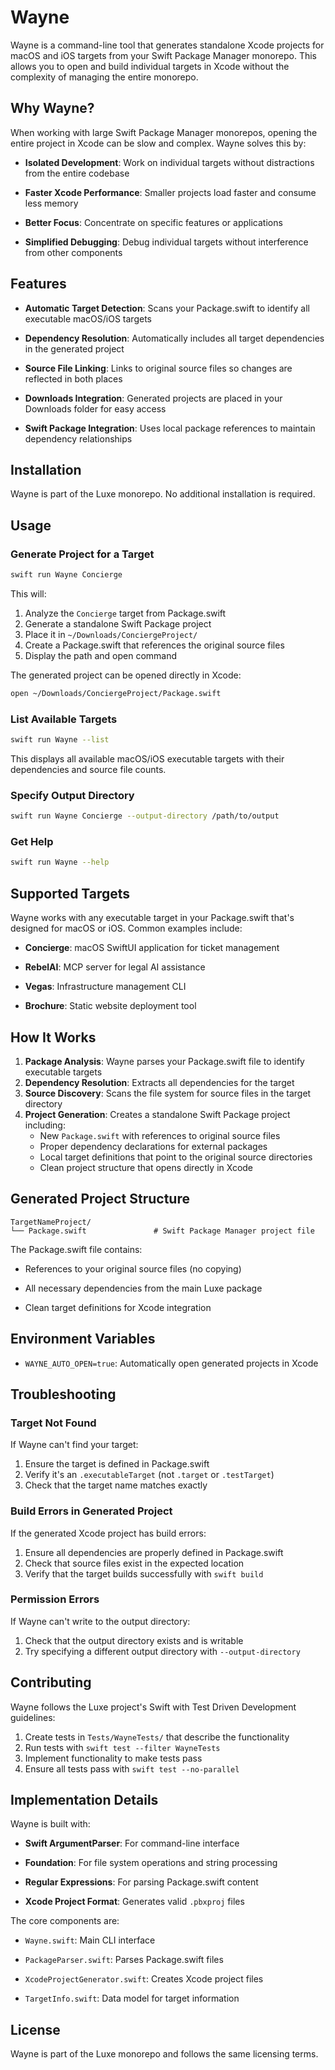 # Wayne

Wayne is a command-line tool that generates standalone Xcode projects for macOS and iOS targets from your
Swift Package Manager monorepo. This allows you to open and build individual targets in Xcode without the
complexity of managing the entire monorepo.

## Why Wayne?

When working with large Swift Package Manager monorepos, opening the entire project in Xcode can be slow
and complex. Wayne solves this by:

- **Isolated Development**: Work on individual targets without distractions from the entire codebase

- **Faster Xcode Performance**: Smaller projects load faster and consume less memory

- **Better Focus**: Concentrate on specific features or applications

- **Simplified Debugging**: Debug individual targets without interference from other components

## Features

- **Automatic Target Detection**: Scans your Package.swift to identify all executable macOS/iOS targets

- **Dependency Resolution**: Automatically includes all target dependencies in the generated project

- **Source File Linking**: Links to original source files so changes are reflected in both places

- **Downloads Integration**: Generated projects are placed in your Downloads folder for easy access

- **Swift Package Integration**: Uses local package references to maintain dependency relationships

## Installation

Wayne is part of the Luxe monorepo. No additional installation is required.

## Usage

### Generate Project for a Target

```bash
swift run Wayne Concierge
```

This will:

1. Analyze the `Concierge` target from Package.swift
2. Generate a standalone Swift Package project
3. Place it in `~/Downloads/ConciergeProject/`
4. Create a Package.swift that references the original source files
5. Display the path and open command

The generated project can be opened directly in Xcode:

```bash
open ~/Downloads/ConciergeProject/Package.swift
```

### List Available Targets

```bash
swift run Wayne --list
```

This displays all available macOS/iOS executable targets with their dependencies and source file counts.

### Specify Output Directory

```bash
swift run Wayne Concierge --output-directory /path/to/output
```

### Get Help

```bash
swift run Wayne --help
```

## Supported Targets

Wayne works with any executable target in your Package.swift that's designed for macOS or iOS. Common examples include:

- **Concierge**: macOS SwiftUI application for ticket management

- **RebelAI**: MCP server for legal AI assistance

- **Vegas**: Infrastructure management CLI

- **Brochure**: Static website deployment tool

## How It Works

1. **Package Analysis**: Wayne parses your Package.swift file to identify executable targets
2. **Dependency Resolution**: Extracts all dependencies for the target
3. **Source Discovery**: Scans the file system for source files in the target directory
4. **Project Generation**: Creates a standalone Swift Package project including:
   - New `Package.swift` with references to original source files
   - Proper dependency declarations for external packages
   - Local target definitions that point to the original source directories
   - Clean project structure that opens directly in Xcode

## Generated Project Structure

```text
TargetNameProject/
└── Package.swift               # Swift Package Manager project file
```

The Package.swift file contains:

- References to your original source files (no copying)

- All necessary dependencies from the main Luxe package

- Clean target definitions for Xcode integration

## Environment Variables

- `WAYNE_AUTO_OPEN=true`: Automatically open generated projects in Xcode

## Troubleshooting

### Target Not Found

If Wayne can't find your target:

1. Ensure the target is defined in Package.swift
2. Verify it's an `.executableTarget` (not `.target` or `.testTarget`)
3. Check that the target name matches exactly

### Build Errors in Generated Project

If the generated Xcode project has build errors:

1. Ensure all dependencies are properly defined in Package.swift
2. Check that source files exist in the expected location
3. Verify that the target builds successfully with `swift build`

### Permission Errors

If Wayne can't write to the output directory:

1. Check that the output directory exists and is writable
2. Try specifying a different output directory with `--output-directory`

## Contributing

Wayne follows the Luxe project's Swift with Test Driven Development guidelines:

1. Create tests in `Tests/WayneTests/` that describe the functionality
2. Run tests with `swift test --filter WayneTests`
3. Implement functionality to make tests pass
4. Ensure all tests pass with `swift test --no-parallel`

## Implementation Details

Wayne is built with:

- **Swift ArgumentParser**: For command-line interface

- **Foundation**: For file system operations and string processing

- **Regular Expressions**: For parsing Package.swift content

- **Xcode Project Format**: Generates valid `.pbxproj` files

The core components are:

- `Wayne.swift`: Main CLI interface

- `PackageParser.swift`: Parses Package.swift files

- `XcodeProjectGenerator.swift`: Creates Xcode project files

- `TargetInfo.swift`: Data model for target information

## License

Wayne is part of the Luxe monorepo and follows the same licensing terms.
